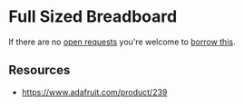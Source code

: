 # Full Sized Breadboard
If there are no [open requests](../../../../issues?q=is%3Aissue+is%3Aopen+%22Full+Sized+Breadboard%22+in%3Atitle) you're welcome to [borrow this](../../../../issues/new?title=Borrow+request+for+Full+Sized+Breadboard&body=1+piece+of+%5Bthis%5D%28..%2Fblob%2Fmain%2F.%2FParts%2FBreadboards%2FFull_Sized_Breadboard.md%29+for+~2+weeks.).

## Resources
- https://www.adafruit.com/product/239
